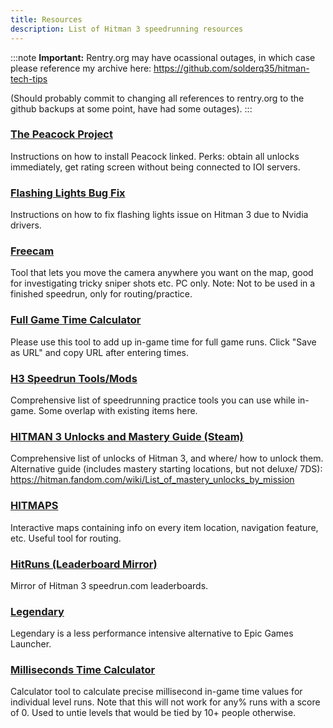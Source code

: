 ```yaml
---
title: Resources
description: List of Hitman 3 speedrunning resources
---
```

:::note
**Important:** Rentry.org may have ocassional outages, in which case please reference my archive here: https://github.com/solderq35/hitman-tech-tips  

(Should probably commit to changing all references to rentry.org to the github backups at some point, have had some outages).
:::

### [The Peacock Project](https://thepeacockproject.org/wiki/intel)

Instructions on how to install Peacock linked. Perks: obtain all unlocks immediately, get rating screen without being connected to IOI servers.

### [Flashing Lights Bug Fix](https://github.com/solderq35/hitman-tech-tips/blob/main/other-tech-support-stuff/h3_flashing_lights.md)

Instructions on how to fix flashing lights issue on Hitman 3 due to Nvidia drivers.

### [Freecam](https://rentry.org/hitman3ansel)

Tool that lets you move the camera anywhere you want on the map, good for investigating tricky sniper shots etc. PC only. Note: Not to be used in a finished speedrun, only for routing/practice.

### [Full Game Time Calculator](https://solderq35.github.io/fg-time-calc/)

Please use this tool to add up in-game time for full game runs. Click "Save as URL" and copy URL after entering times.

### [H3 Speedrun Tools/Mods](https://rentry.org/h3speedruntools)

Comprehensive list of speedrunning practice tools you can use while in-game. Some overlap with existing items here.

### [HITMAN 3 Unlocks and Mastery Guide (Steam)](https://steamcommunity.com/sharedfiles/filedetails/?id=2725872637)

Comprehensive list of unlocks of Hitman 3, and where/ how to unlock them. Alternative guide (includes mastery starting locations, but not deluxe/ 7DS): https://hitman.fandom.com/wiki/List_of_mastery_unlocks_by_mission

### [HITMAPS](https://www.hitmaps.com/)

Interactive maps containing info on every item location, navigation feature, etc. Useful tool for routing.

### [HitRuns (Leaderboard Mirror)](https://hitruns.vercel.app/)

Mirror of Hitman 3 speedrun.com leaderboards.

### [Legendary](https://rentry.org/H3Legendary)

Legendary is a less performance intensive alternative to Epic Games Launcher.

### [Milliseconds Time Calculator](https://solderq35.github.io/time-calc-under-5/)

Calculator tool to calculate precise millisecond in-game time values for individual level runs. Note that this will not work for any% runs with a score of 0. Used to untie levels that would be tied by 10+ people otherwise.
